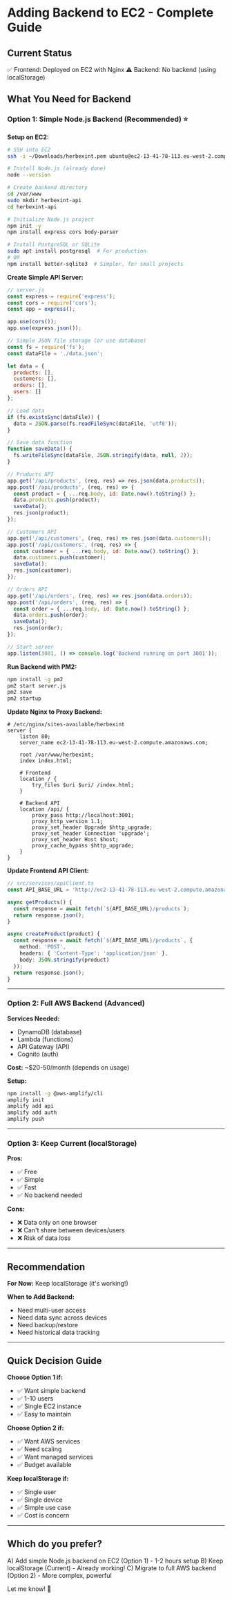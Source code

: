 # Adding Backend to EC2 - Complete Guide

## Current Status
✅ Frontend: Deployed on EC2 with Nginx
⚠️ Backend: No backend (using localStorage)

## What You Need for Backend

### Option 1: Simple Node.js Backend (Recommended) ⭐

**Setup on EC2:**
```bash
# SSH into EC2
ssh -i ~/Downloads/herbexint.pem ubuntu@ec2-13-41-78-113.eu-west-2.compute.amazonaws.com

# Install Node.js (already done)
node --version

# Create backend directory
cd /var/www
sudo mkdir herbexint-api
cd herbexint-api

# Initialize Node.js project
npm init -y
npm install express cors body-parser

# Install PostgreSQL or SQLite
sudo apt install postgresql  # For production
# OR
npm install better-sqlite3  # Simpler, for small projects
```

**Create Simple API Server:**
```javascript
// server.js
const express = require('express');
const cors = require('cors');
const app = express();

app.use(cors());
app.use(express.json());

// Simple JSON file storage (or use database)
const fs = require('fs');
const dataFile = './data.json';

let data = {
  products: [],
  customers: [],
  orders: [],
  users: []
};

// Load data
if (fs.existsSync(dataFile)) {
  data = JSON.parse(fs.readFileSync(dataFile, 'utf8'));
}

// Save data function
function saveData() {
  fs.writeFileSync(dataFile, JSON.stringify(data, null, 2));
}

// Products API
app.get('/api/products', (req, res) => res.json(data.products));
app.post('/api/products', (req, res) => {
  const product = { ...req.body, id: Date.now().toString() };
  data.products.push(product);
  saveData();
  res.json(product);
});

// Customers API
app.get('/api/customers', (req, res) => res.json(data.customers));
app.post('/api/customers', (req, res) => {
  const customer = { ...req.body, id: Date.now().toString() };
  data.customers.push(customer);
  saveData();
  res.json(customer);
});

// Orders API
app.get('/api/orders', (req, res) => res.json(data.orders));
app.post('/api/orders', (req, res) => {
  const order = { ...req.body, id: Date.now().toString() };
  data.orders.push(order);
  saveData();
  res.json(order);
});

// Start server
app.listen(3001, () => console.log('Backend running on port 3001'));
```

**Run Backend with PM2:**
```bash
npm install -g pm2
pm2 start server.js
pm2 save
pm2 startup
```

**Update Nginx to Proxy Backend:**
```nginx
# /etc/nginx/sites-available/herbexint
server {
    listen 80;
    server_name ec2-13-41-78-113.eu-west-2.compute.amazonaws.com;
    
    root /var/www/herbexint;
    index index.html;

    # Frontend
    location / {
        try_files $uri $uri/ /index.html;
    }

    # Backend API
    location /api/ {
        proxy_pass http://localhost:3001;
        proxy_http_version 1.1;
        proxy_set_header Upgrade $http_upgrade;
        proxy_set_header Connection 'upgrade';
        proxy_set_header Host $host;
        proxy_cache_bypass $http_upgrade;
    }
}
```

**Update Frontend API Client:**
```typescript
// src/services/apiClient.ts
const API_BASE_URL = 'http://ec2-13-41-78-113.eu-west-2.compute.amazonaws.com/api';

async getProducts() {
  const response = await fetch(`${API_BASE_URL}/products`);
  return response.json();
}

async createProduct(product) {
  const response = await fetch(`${API_BASE_URL}/products`, {
    method: 'POST',
    headers: { 'Content-Type': 'application/json' },
    body: JSON.stringify(product)
  });
  return response.json();
}
```

---

### Option 2: Full AWS Backend (Advanced)

**Services Needed:**
- DynamoDB (database)
- Lambda (functions)
- API Gateway (API)
- Cognito (auth)

**Cost:** ~$20-50/month (depends on usage)

**Setup:**
```bash
npm install -g @aws-amplify/cli
amplify init
amplify add api
amplify add auth
amplify push
```

---

### Option 3: Keep Current (localStorage)

**Pros:**
- ✅ Free
- ✅ Simple
- ✅ Fast
- ✅ No backend needed

**Cons:**
- ❌ Data only on one browser
- ❌ Can't share between devices/users
- ❌ Risk of data loss

---

## Recommendation

**For Now:** Keep localStorage (it's working!)

**When to Add Backend:**
- Need multi-user access
- Need data sync across devices
- Need backup/restore
- Need historical data tracking

---

## Quick Decision Guide

**Choose Option 1 if:**
- ✅ Want simple backend
- ✅ 1-10 users
- ✅ Single EC2 instance
- ✅ Easy to maintain

**Choose Option 2 if:**
- ✅ Want AWS services
- ✅ Need scaling
- ✅ Want managed services
- ✅ Budget available

**Keep localStorage if:**
- ✅ Single user
- ✅ Single device
- ✅ Simple use case
- ✅ Cost is concern

---

## Which do you prefer?

A) Add simple Node.js backend on EC2 (Option 1) - 1-2 hours setup
B) Keep localStorage (Current) - Already working!
C) Migrate to full AWS backend (Option 2) - More complex, powerful

Let me know! 🚀


